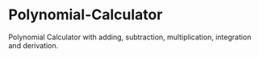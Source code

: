 # Polynomial-Calculator
Polynomial Calculator with adding, subtraction,  multiplication, integration and derivation.
